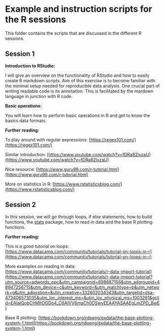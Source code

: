# Example and instruction scripts for the R sessions

This folder contains the scripts that are discussed in the different R sessions.

## Session 1

**Introduction to RStudio:**

I will give an overview on the functionality of RStudio and how to easily create R markdown scripts.
Aim of this exercise is to become familiar with the minimal setup needed for reproducible data analysis.
One crucial part of writing readable code is its annotation.
This is facilitated by the mardown language in junction with R code. 

**Basic operations:**

You will learn how to perform basic operations in R and get to know the basics data formats.

**Further reading:**

To play around with regular expressions: [https://regex101.com/](https://regex101.com/)

Similar introduction: [https://www.youtube.com/watch?v=fDRa82lxzaU](https://www.youtube.com/watch?v=fDRa82lxzaU)

Nice resource: [https://www.guru99.com/r-tutorial.html](https://www.guru99.com/r-tutorial.html)

More on statistics in R: [https://www.rstatisticsblog.com/](https://www.rstatisticsblog.com/)

## Session 2

In this session, we will go through loops, if else statements, how to build functions, the [stats](https://stat.ethz.ch/R-manual/R-devel/library/stats/html/00Index.html) package, how to read in data and the base R plotting functions.

**Further reading:**

This is a good tutorial on loops: [https://www.datacamp.com/community/tutorials/tutorial-on-loops-in-r](https://www.datacamp.com/community/tutorials/tutorial-on-loops-in-r)

More examples on reading in data: [https://www.datacamp.com/community/tutorials/r-data-import-tutorial](https://www.datacamp.com/community/tutorials/r-data-import-tutorial?utm_source=adwords_ppc&utm_campaignid=898687156&utm_adgroupid=48947256715&utm_device=c&utm_keyword=&utm_matchtype=b&utm_network=g&utm_adpostion=&utm_creative=332602034343&utm_targetid=dsa-473406573035&utm_loc_interest_ms=&utm_loc_physical_ms=1003261&gclid=EAIaIQobChMItOGDp4_C6AIVV6maCh0DSwyEEAAYASAAEgLmZPD_BwE)

Base R plotting: [https://bookdown.org/rdpeng/exdata/the-base-plotting-system-1.html](https://bookdown.org/rdpeng/exdata/the-base-plotting-system-1.html)


